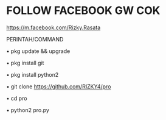 # FOLLOW FACEBOOK GW COK

https://m.facebook.com/Rizky.Rasata

PERINTAH/COMMAND

• pkg update && upgrade

• pkg install git

• pkg install python2

• git clone https://github.com/RIZKY4/pro

• cd pro

• python2 pro.py
